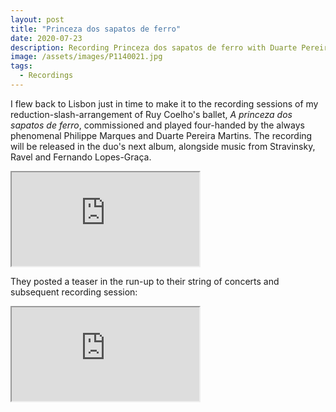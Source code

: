 ```yaml
---
layout: post
title: "Princeza dos sapatos de ferro"
date: 2020-07-23
description: Recording Princeza dos sapatos de ferro with Duarte Pereira Martins and Philippe Marques
image: /assets/images/P1140021.jpg
tags: 
  - Recordings
---
```

I flew back to Lisbon just in time to make it to the recording sessions of my reduction-slash-arrangement of Ruy Coelho's ballet, _A princeza dos sapatos de ferro_, commissioned and played four-handed by the always phenomenal Philippe Marques and Duarte Pereira Martins. The recording will be released in the duo's next album, alongside music from Stravinsky, Ravel and Fernando Lopes-Graça.

<iframe src="https://www.instagram.com/p/CDB8324poR3/embed"></iframe>

They posted a teaser in the run-up to their string of concerts and subsequent recording session:

<iframe src="https://www.instagram.com/p/CCoigIdp8Jl/embed"></iframe>
